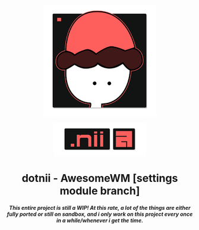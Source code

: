 <p align=center>
	<img src="https://raw.githubusercontent.com/ryeenii/dotnii-awesome/master/icon/readme/dotnii.png" width="300">
</p>
<p align=center>
	<img src="https://raw.githubusercontent.com/ryeenii/dotnii-awesome/master/icon/readme/dotnii-awm.png" width="250">
</p>
<h1 align=center>
dotnii - AwesomeWM [settings module branch]
</h1>
<h4 align=center>
<i>
This entire project is still a WIP! At this rate, a lot of the things are either fully ported or still on sandbox, and i only work on this project every once in a while/whenever i get the time.
</i>
</h4>
